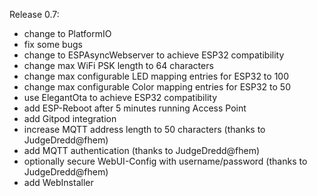 Release 0.7:
  - change to PlatformIO
  - fix some bugs
  - change to ESPAsyncWebserver to achieve ESP32 compatibility
  - change max WiFi PSK length to 64 characters
  - change max configurable LED mapping entries for ESP32 to 100
  - change max configurable Color mapping entries for ESP32 to 50
  - use ElegantOta to achieve ESP32 compatibility
  - add ESP-Reboot after 5 minutes running Access Point
  - add Gitpod integration
  - increase MQTT address length to 50 characters (thanks to JudgeDredd@fhem)
  - add MQTT authentication (thanks to JudgeDredd@fhem)
  - optionally secure WebUI-Config with username/password (thanks to JudgeDredd@fhem)
  - add WebInstaller
